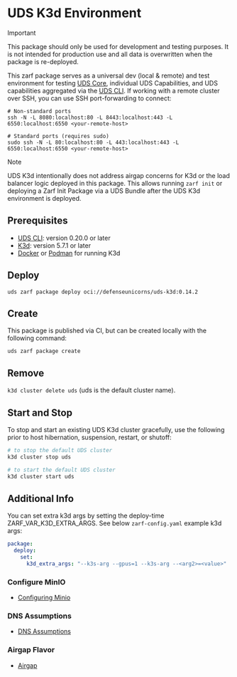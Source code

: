 # UDS K3d Environment

> [!IMPORTANT]
> This package should only be used for development and testing purposes. It is not intended for production use and all data is overwritten when the package is re-deployed.

This zarf package serves as a universal dev (local & remote) and test environment for testing [UDS Core](https://github.com/defenseunicorns/uds-core), individual UDS Capabilities, and UDS capabilities aggregated via the [UDS CLI](https://github.com/defenseunicorns/uds-cli). If working with a remote cluster over SSH, you can use SSH port-forwarding to connect:

```console
# Non-standard ports
ssh -N -L 8080:localhost:80 -L 8443:localhost:443 -L 6550:localhost:6550 <your-remote-host>

# Standard ports (requires sudo)
sudo ssh -N -L 80:localhost:80 -L 443:localhost:443 -L 6550:localhost:6550 <your-remote-host>
```

> [!NOTE]
> UDS K3d intentionally does not address airgap concerns for K3d or the load balancer logic deployed in this package. This allows running `zarf init` or deploying a Zarf Init Package via a UDS Bundle after the UDS K3d environment is deployed.

## Prerequisites

- [UDS CLI](https://uds.defenseunicorns.com/reference/cli/quickstart-and-usage/#install): version 0.20.0 or later
- [K3d](https://k3d.io/#installation): version 5.7.1 or later
- [Docker](https://docs.docker.com/get-docker/) or [Podman](https://podman.io/getting-started/installation) for running K3d

## Deploy

<!-- x-release-please-start-version -->

`uds zarf package deploy oci://defenseunicorns/uds-k3d:0.14.2`

<!-- x-release-please-end -->

## Create

This package is published via CI, but can be created locally with the following command:

`uds zarf package create`

## Remove

`k3d cluster delete uds` (uds is the default cluster name).

## Start and Stop

To stop and start an existing UDS K3d cluster gracefully, use the following prior to host hibernation, suspension, restart, or shutoff:

```bash
# to stop the default UDS cluster
k3d cluster stop uds

# to start the default UDS cluster
k3d cluster start uds
```

## Additional Info

You can set extra k3d args by setting the deploy-time ZARF_VAR_K3D_EXTRA_ARGS. See below `zarf-config.yaml` example k3d args:

```yaml
package:
  deploy:
    set:
      k3d_extra_args: "--k3s-arg --gpus=1 --k3s-arg --<arg2>=<value>"
```

### Configure MinIO

- [Configuring Minio](docs/MINIO.md)

### DNS Assumptions

- [DNS Assumptions](docs/DNS.md)

### Airgap Flavor

- [Airgap](docs/AIRGAP.md)
